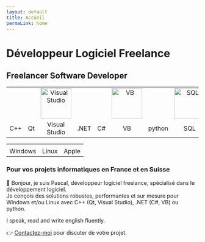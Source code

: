 ```yaml
---
layout: default
title: Accueil
permaLink: home
---
```


# Développeur Logiciel Freelance
## Freelancer Software Developer

<table style="table-layout: fixed; width:100%; text-align:center;">
  <tr>
    <td><i class="devicon-cplusplus-plain colored" title="C++" style="font-size:80px;"></i></td>
    <td><i class="devicon-qt-original colored" title="Qt" style="font-size:80px;"></i></td>
	<td><img src="{{ site.baseurl }}/assets/images/IT/VS.png" alt="Visual Studio" width="80px"></td>
    <td><i class="devicon-dotnetcore-plain colored" title=".NET" style="font-size:80px;"></i></td>
    <td><i class="devicon-csharp-plain colored" title="C#" style="font-size:80px;"></i></td>
    <td><img src="{{ site.baseurl }}/assets/images/IT/VB.png" alt="VB" width="80px"></td>
    <td><i class="devicon-python-plain colored" title="Python" style="font-size:80px;"></i></td>
    <td><img src="{{ site.baseurl }}/assets/images/IT/SQL.jpeg" alt="SQL" width="80px"></td>
  </tr>
  <tr>
    <td>C++</td>
    <td>Qt</td>
	<td>Visual Studio</td>
    <td>.NET</td>
    <td>C#</td>
    <td>VB</td>
    <td>python</td>
    <td>SQL</td>
  </tr>
</table>

<table style="width:100%; text-align:center;">
  <tr>
    <td><i class="fab fa-windows" title="Windows" style="font-size:80px;color:#00ADEF;"></i></td>
    <td><i class="fab fa-linux" title="Linux" style="font-size:80px;color:#333;"></i></td>
    <td><i class="fab fa-apple" title="Apple" style="font-size:80px;color:#999;"></i></td>
  </tr>
  <tr>
    <td>Windows</td>
    <td>Linux</td>
    <td>Apple</td>
  </tr>
</table>

### Pour vos projets informatiques en France <span class="fi fi-fr"></span> et en Suisse <span class="fi fi-ch"></span>

👋 Bonjour, je suis Pascal, développeur logiciel freelance, spécialisé dans le développement logiciel.  
Je conçois des solutions robustes, performantes et sur mesure pour Windows et/ou Linux avec C++ (Qt, Visual Studio), .NET (C#, VB) ou python.

<span class="fi fi-gb"></span> <span class="fi fi-us"></span> I speak, read and write english fluently.

👉 [Contactez-moi](contact) pour discuter de votre projet.
